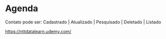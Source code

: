 # Agenda 
Contato pode ser: Cadastrado | Atualizado | Pesquisado | Deletado | Listado

https://nttdatalearn.udemy.com/
